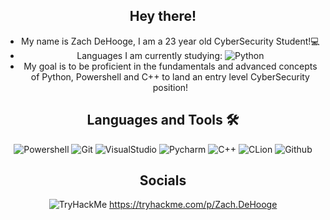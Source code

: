 <div align="center">
  
## Hey there!
- My name is Zach DeHooge, I am a 23 year old CyberSecurity Student!💻
- Languages I am currently studying: ![Python](http://img.shields.io/badge/-Python-8F00C2?style=flat-square&logo=python&logoColor=ffffff)
- My goal is to be proficient in the fundamentals and advanced concepts of Python, Powershell and C++ to land an entry level CyberSecurity position!


## Languages and Tools 🛠 
![Powershell](http://img.shields.io/badge/-PowerShell-000FFF?style=flat-square&logo=powershell&logoColor=ffffff)
![Git](https://img.shields.io/badge/-Git-%f4fc03?style=flat-square&logo=git&logoColor=%23ffffff)
![VisualStudio](https://img.shields.io/badge/-Visual_Studio-bd5436?style=flat-square&logo=visual-studio&logoColor=ffffff)
![Pycharm](https://img.shields.io/badge/-Pycharm-8403fc?style=flat-square&logo=pycharm&logoColor=ffffff)
![C++](http://img.shields.io/badge/-C++-c20000?style=flat-square&logo=cplusplus&logoColor=ffffff)
![CLion](https://img.shields.io/badge/-CLion-00A452?style=flat-square&logo=clion&logoColor=ffffff)
![Github](https://img.shields.io/badge/-Github-000000?style=flat-square&logo=github&logoColor=%23ffffff)
  
## Socials
  ![TryHackMe](http://img.shields.io/badge/-TryHackMe-c20000?style=flat-square&logo=tryhackme&logoColor=ffffff) https://tryhackme.com/p/Zach.DeHooge
  
<!-- 
Syntax for making an icon on a ReadME goes as follows

![(Name of language)](http://img.shields.io/badge/-(name of language)-(background color)?style=flat-square&logo=(look on simple icons .org for a hex key)&logoColor=ffffff)
-->
